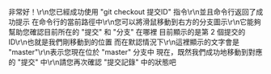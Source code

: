 非常好！\r\n您已經成功使用 "git checkout 提交ID" 指令\r\n並且命令行返回了成功提示
在命令行的當前路徑中\r\n您可以將滑鼠移動到右方的分支圖示\r\n它能夠幫助您確認目前所在的 "提交" 和 "分支" 在哪裡
目前顯示的是第 2 個提交的 ID\r\n也就是我們剛移動到的位置
而在默認情況下\r\n這裡顯示的文字會是 "master"\r\n表示您現在位於 "master" 分支中
現在，既然我們成功地移動到對應的 "提交" 中\r\n請您再次確認 "提交記錄" 中的狀態吧